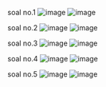 soal no.1
![image](https://github.com/msriezq/poltek-database/assets/146205529/a3c06a81-ab71-4c0c-aff8-87adeb4a8b9a)
![image](https://github.com/msriezq/poltek-database/assets/146205529/9c935c6e-5027-4d98-8da2-04e5bd64c3ac)

soal no.2
![image](https://github.com/msriezq/poltek-database/assets/146205529/648806d0-5162-453f-a309-926519fa2420)
![image](https://github.com/msriezq/poltek-database/assets/146205529/472995ef-c587-4158-b163-2266bd263495)

soal no.3
![image](https://github.com/msriezq/poltek-database/assets/146205529/f2b76d5c-dd9a-4507-bcbf-0fd04cdef96b)
![image](https://github.com/msriezq/poltek-database/assets/146205529/92be4f66-b712-42aa-a005-48702b4623c3)

soal no.4
![image](https://github.com/msriezq/poltek-database/assets/146205529/dc93cf54-d581-4d58-bc0d-8a393362c5f0)
![image](https://github.com/msriezq/poltek-database/assets/146205529/62bc5992-c740-4f54-bdc5-46f7705ad531)

soal no.5
![image](https://github.com/msriezq/poltek-database/assets/146205529/f3b84948-5ae7-47b5-bcf8-900d1e932d67)
![image](https://github.com/msriezq/poltek-database/assets/146205529/8d2dbb7f-835e-4dd6-b07e-b0a9bc92f732)

